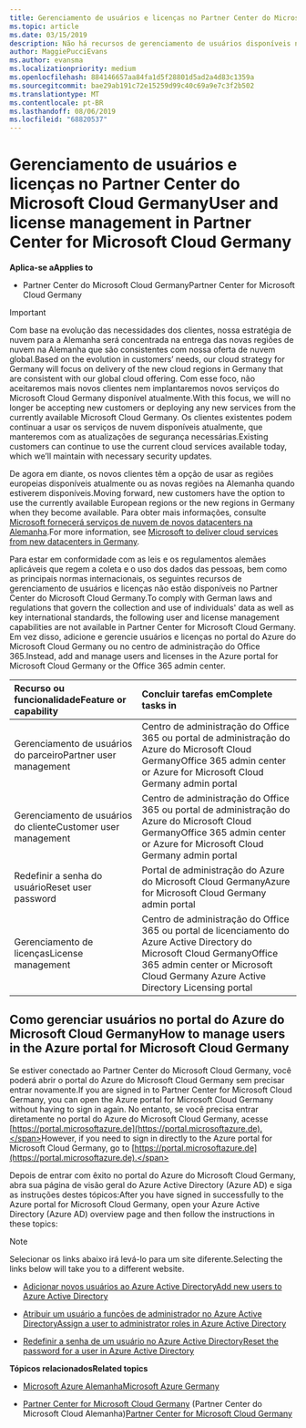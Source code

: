 ```yaml
---
title: Gerenciamento de usuários e licenças no Partner Center do Microsoft Cloud Germany | Partner Center da Cloud Germany
ms.topic: article
ms.date: 03/15/2019
description: Não há recursos de gerenciamento de usuários disponíveis no Partner Center do Microsoft Cloud Germany para atender aos requisitos nacionais, regionais e específicos do setor que regem a coleta e o uso de dados das pessoas. Em vez disso, adicione e gerencie usuários no portal do Azure do Microsoft Cloud Germany.
author: MaggiePucciEvans
ms.author: evansma
ms.localizationpriority: medium
ms.openlocfilehash: 884146657aa84fa1d5f28801d5ad2a4d83c1359a
ms.sourcegitcommit: bae29ab191c72e15259d99c40c69a9e7c3f2b502
ms.translationtype: MT
ms.contentlocale: pt-BR
ms.lasthandoff: 08/06/2019
ms.locfileid: "68820537"
---
```

# <a name="user-and-license-management-in-partner-center-for-microsoft-cloud-germany"></a><span data-ttu-id="81f12-104">Gerenciamento de usuários e licenças no Partner Center do Microsoft Cloud Germany</span><span class="sxs-lookup"><span data-stu-id="81f12-104">User and license management in Partner Center for Microsoft Cloud Germany</span></span>

<span data-ttu-id="81f12-105">**Aplica-se a**</span><span class="sxs-lookup"><span data-stu-id="81f12-105">**Applies to**</span></span>

-  <span data-ttu-id="81f12-106">Partner Center do Microsoft Cloud Germany</span><span class="sxs-lookup"><span data-stu-id="81f12-106">Partner Center for Microsoft Cloud Germany</span></span>

> [!IMPORTANT]
> <span data-ttu-id="81f12-107">Com base na evolução das necessidades dos clientes, nossa estratégia de nuvem para a Alemanha será concentrada na entrega das novas regiões de nuvem na Alemanha que são consistentes com nossa oferta de nuvem global.</span><span class="sxs-lookup"><span data-stu-id="81f12-107">Based on the evolution in customers’ needs, our cloud strategy for Germany will focus on delivery of the new cloud regions in Germany that are consistent with our global cloud offering.</span></span> <span data-ttu-id="81f12-108">Com esse foco, não aceitaremos mais novos clientes nem implantaremos novos serviços do Microsoft Cloud Germany disponível atualmente.</span><span class="sxs-lookup"><span data-stu-id="81f12-108">With this focus, we will no longer be accepting new customers or deploying any new services from the currently available Microsoft Cloud Germany.</span></span> <span data-ttu-id="81f12-109">Os clientes existentes podem continuar a usar os serviços de nuvem disponíveis atualmente, que manteremos com as atualizações de segurança necessárias.</span><span class="sxs-lookup"><span data-stu-id="81f12-109">Existing customers can continue to use the current cloud services available today, which we’ll maintain with necessary security updates.</span></span>
>  
> <span data-ttu-id="81f12-110">De agora em diante, os novos clientes têm a opção de usar as regiões europeias disponíveis atualmente ou as novas regiões na Alemanha quando estiverem disponíveis.</span><span class="sxs-lookup"><span data-stu-id="81f12-110">Moving forward, new customers have the option to use the currently available European regions or the new regions in Germany when they become available.</span></span> <span data-ttu-id="81f12-111">Para obter mais informações, consulte [Microsoft fornecerá serviços de nuvem de novos datacenters na Alemanha](https://news.microsoft.com/europe/2018/08/31/microsoft-to-deliver-cloud-services-from-new-datacentres-in-germany-in-2019-to-meet-evolving-customer-needs/).</span><span class="sxs-lookup"><span data-stu-id="81f12-111">For more information, see [Microsoft to deliver cloud services from new datacenters in Germany](https://news.microsoft.com/europe/2018/08/31/microsoft-to-deliver-cloud-services-from-new-datacentres-in-germany-in-2019-to-meet-evolving-customer-needs/).</span></span>

<span data-ttu-id="81f12-112">Para estar em conformidade com as leis e os regulamentos alemães aplicáveis que regem a coleta e o uso dos dados das pessoas, bem como as principais normas internacionais, os seguintes recursos de gerenciamento de usuários e licenças não estão disponíveis no Partner Center do Microsoft Cloud Germany.</span><span class="sxs-lookup"><span data-stu-id="81f12-112">To comply with German laws and regulations that govern the collection and use of individuals' data as well as key international standards, the following user and license management capabilities are not available in Partner Center for Microsoft Cloud Germany.</span></span> <span data-ttu-id="81f12-113">Em vez disso, adicione e gerencie usuários e licenças no portal do Azure do Microsoft Cloud Germany ou no centro de administração do Office 365.</span><span class="sxs-lookup"><span data-stu-id="81f12-113">Instead, add and manage users and licenses in the Azure portal for Microsoft Cloud Germany or the Office 365 admin center.</span></span>

<span data-ttu-id="81f12-114">Recurso ou funcionalidade</span><span class="sxs-lookup"><span data-stu-id="81f12-114">Feature or capability</span></span> | <span data-ttu-id="81f12-115">Concluir tarefas em</span><span class="sxs-lookup"><span data-stu-id="81f12-115">Complete tasks in</span></span>
:--- | :---
<span data-ttu-id="81f12-116">Gerenciamento de usuários do parceiro</span><span class="sxs-lookup"><span data-stu-id="81f12-116">Partner user management</span></span> | <span data-ttu-id="81f12-117">Centro de administração do Office 365 ou portal de administração do Azure do Microsoft Cloud Germany</span><span class="sxs-lookup"><span data-stu-id="81f12-117">Office 365 admin center or Azure for Microsoft Cloud Germany admin portal</span></span>
<span data-ttu-id="81f12-118">Gerenciamento de usuários do cliente</span><span class="sxs-lookup"><span data-stu-id="81f12-118">Customer user management</span></span> | <span data-ttu-id="81f12-119">Centro de administração do Office 365 ou portal de administração do Azure do Microsoft Cloud Germany</span><span class="sxs-lookup"><span data-stu-id="81f12-119">Office 365 admin center or Azure for Microsoft Cloud Germany admin portal</span></span>
<span data-ttu-id="81f12-120">Redefinir a senha do usuário</span><span class="sxs-lookup"><span data-stu-id="81f12-120">Reset user password</span></span> | <span data-ttu-id="81f12-121">Portal de administração do Azure do Microsoft Cloud Germany</span><span class="sxs-lookup"><span data-stu-id="81f12-121">Azure for Microsoft Cloud Germany admin portal</span></span>
<span data-ttu-id="81f12-122">Gerenciamento de licenças</span><span class="sxs-lookup"><span data-stu-id="81f12-122">License management</span></span> | <span data-ttu-id="81f12-123">Centro de administração do Office 365 ou portal de licenciamento do Azure Active Directory do Microsoft Cloud Germany</span><span class="sxs-lookup"><span data-stu-id="81f12-123">Office 365 admin center or Microsoft Cloud Germany Azure Active Directory Licensing portal</span></span>

## <a name="how-to-manage-users-in-the-azure-portal-for-microsoft-cloud-germany"></a><span data-ttu-id="81f12-124">Como gerenciar usuários no portal do Azure do Microsoft Cloud Germany</span><span class="sxs-lookup"><span data-stu-id="81f12-124">How to manage users in the Azure portal for Microsoft Cloud Germany</span></span> 

<span data-ttu-id="81f12-125">Se estiver conectado ao Partner Center do Microsoft Cloud Germany, você poderá abrir o portal do Azure do Microsoft Cloud Germany sem precisar entrar novamente.</span><span class="sxs-lookup"><span data-stu-id="81f12-125">If you are signed in to Partner Center for Microsoft Cloud Germany, you can open the Azure portal for Microsoft Cloud Germany without having to sign in again.</span></span> <span data-ttu-id="81f12-126">No entanto, se você precisa entrar diretamente no portal do Azure do Microsoft Cloud Germany, acesse [https://portal.microsoftazure.de](https://portal.microsoftazure.de).</span><span class="sxs-lookup"><span data-stu-id="81f12-126">However, if you need to sign in directly to the Azure portal for Microsoft Cloud Germany, go to [https://portal.microsoftazure.de](https://portal.microsoftazure.de).</span></span> 

<span data-ttu-id="81f12-127">Depois de entrar com êxito no portal do Azure do Microsoft Cloud Germany, abra sua página de visão geral do Azure Active Directory (Azure AD) e siga as instruções destes tópicos:</span><span class="sxs-lookup"><span data-stu-id="81f12-127">After you have signed in successfully to the Azure portal for Microsoft Cloud Germany, open your Azure Active Directory (Azure AD) overview page and then follow the instructions in these topics:</span></span>

> [!NOTE]  
> <span data-ttu-id="81f12-128">Selecionar os links abaixo irá levá-lo para um site diferente.</span><span class="sxs-lookup"><span data-stu-id="81f12-128">Selecting the links below will take you to a different website.</span></span> 

-  [<span data-ttu-id="81f12-129">Adicionar novos usuários ao Azure Active Directory</span><span class="sxs-lookup"><span data-stu-id="81f12-129">Add new users to Azure Active Directory</span></span>](https://docs.microsoft.com/azure/active-directory/active-directory-users-create-azure-portal)

-  [<span data-ttu-id="81f12-130">Atribuir um usuário a funções de administrador no Azure Active Directory</span><span class="sxs-lookup"><span data-stu-id="81f12-130">Assign a user to administrator roles in Azure Active Directory</span></span>](https://docs.microsoft.com/azure/active-directory/active-directory-users-assign-role-azure-portal)

-  [<span data-ttu-id="81f12-131">Redefinir a senha de um usuário no Azure Active Directory</span><span class="sxs-lookup"><span data-stu-id="81f12-131">Reset the password for a user in Azure Active Directory</span></span>](https://docs.microsoft.com/azure/active-directory/active-directory-users-reset-password-azure-portal)

<span data-ttu-id="81f12-132">**Tópicos relacionados**</span><span class="sxs-lookup"><span data-stu-id="81f12-132">**Related topics**</span></span>

-  [<span data-ttu-id="81f12-133">Microsoft Azure Alemanha</span><span class="sxs-lookup"><span data-stu-id="81f12-133">Microsoft Azure Germany</span></span>](https://azure.microsoft.com/global-infrastructure/germany/)

-  <span data-ttu-id="81f12-134">[Partner Center for Microsoft Cloud Germany](partner-center-for-microsoft-cloud-germany.md) (Partner Center do Microsoft Cloud Alemanha)</span><span class="sxs-lookup"><span data-stu-id="81f12-134">[Partner Center for Microsoft Cloud Germany](partner-center-for-microsoft-cloud-germany.md)</span></span>


